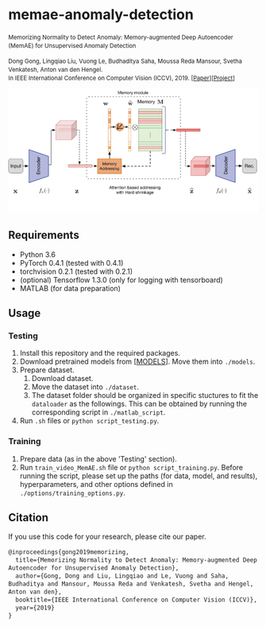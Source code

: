 # memae-anomaly-detection

<small>Memorizing Normality to Detect Anomaly: Memory-augmented Deep Autoencoder (MemAE) for Unsupervised Anomaly Detection 

Dong Gong, Lingqiao Liu, Vuong Le, Budhaditya Saha, Moussa Reda Mansour, Svetha Venkatesh, Anton van den Hengel.  
In IEEE International Conference on Computer Vision (ICCV), 2019.
\[[Paper](https://openaccess.thecvf.com/content_ICCV_2019/papers/Gong_Memorizing_Normality_to_Detect_Anomaly_Memory-Augmented_Deep_Autoencoder_for_Unsupervised_ICCV_2019_paper.pdf)\]\[[Project](https://donggong1.github.io/anomdec-memae.html)\]
</small>

<img src='imgs/network.jpg' width=560> 

## Requirements
+ Python 3.6
+ PyTorch 0.4.1 (tested with 0.4.1)
+ torchvision 0.2.1 (tested with 0.2.1)
+ (optional) Tensorflow 1.3.0 (only for logging with tensorboard)
+ MATLAB (for data preparation)

## Usage
### Testing
1. Install this repository and the required packages.
2. Download pretrained models from \[[MODELS](https://drive.google.com/drive/folders/1N2DvmZwCKx_8bZWeueJNn9nsh3rQXdTg?usp=sharing)\]. Move them into `./models`.
3. Prepare dataset.
   1) Download dataset.
   2) Move the dataset into `./dataset`. 
   3) The dataset folder should be organized in specific stuctures to fit the `dataloader` as the followings. This can be obtained by running the corresponding script in `./matlab_script`.
4. Run `.sh` files or `python script_testing.py`. 

### Training
1. Prepare data (as in the above 'Testing' section).
2. Run `train_video_MemAE.sh` file or `python script_training.py`. Before running the script, please set up the paths (for data, model, and results), hyperparameters, and other options defined in `./options/training_options.py`.

## Citation
If you use this code for your research, please cite our paper.

```
@inproceedings{gong2019memorizing,
  title={Memorizing Normality to Detect Anomaly: Memory-augmented Deep Autoencoder for Unsupervised Anomaly Detection},
  author={Gong, Dong and Liu, Lingqiao and Le, Vuong and Saha, Budhaditya and Mansour, Moussa Reda and Venkatesh, Svetha and Hengel, Anton van den},
  booktitle={IEEE International Conference on Computer Vision (ICCV)},
  year={2019}
}
```
